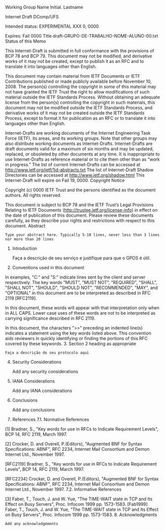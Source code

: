 Working Group Name Initial. Lastname

Internet Draft DComp/UFS

Intended status: EXPERIMENTAL XXX 0, 0000

Expires: Fail 0000
Title draft-GRUPO-DE-TRABALHO-NOME-ALUNO-00.txt
Status of this Memo

This Internet-Draft is submitted in full conformance with the provisions of BCP 78 and BCP 79. This document may not be modified, and derivative works of it may not be created, except to publish it as an RFC and to translate it into languages other than English.

This document may contain material from IETF Documents or IETF Contributions published or made publicly available before November 10, 2008. The person(s) controlling the copyright in some of this material may not have granted the IETF Trust the right to allow modifications of such material outside the IETF Standards Process. Without obtaining an adequate license from the person(s) controlling the copyright in such materials, this document may not be modified outside the IETF Standards Process, and derivative works of it may not be created outside the IETF Standards Process, except to format it for publication as an RFC or to translate it into languages other than English.

Internet-Drafts are working documents of the Internet Engineering Task Force (IETF), its areas, and its working groups. Note that other groups may also distribute working documents as Internet-Drafts. Internet-Drafts are draft documents valid for a maximum of six months and may be updated, replaced, or obsoleted by other documents at any time. It is inappropriate to use Internet-Drafts as reference material or to cite them other than as "work in progress." The list of current Internet-Drafts can be accessed at http://www.ietf.org/ietf/1id-abstracts.txt The list of Internet-Draft Shadow Directories can be accessed at http://www.ietf.org/shadow.html This Internet-Draft will expire on Fail 19, 0000.
Copyright Notice

Copyright (c) 0000 IETF Trust and the persons identified as the document authors. All rights reserved.

This document is subject to BCP 78 and the IETF Trust’s Legal Provisions Relating to IETF Documents (http://trustee.ietf.org/license-info) in effect on the date of publication of this document. Please review these documents carefully, as they describe your rights and restrictions with respect to this document.
Abstract

    Type your abstract here. Typically 5-10 lines, never less than 3 lines nor more than 20 lines

1. Introduction

    Faça a descrição de seu serviço e justifique para que o GPOS é útil.

2. Conventions used in this document

In examples, "C:" and "S:" indicate lines sent by the client and server respectively. The key words "MUST", "MUST NOT", "REQUIRED", "SHALL", "SHALL NOT", "SHOULD", "SHOULD NOT", "RECOMMENDED", "MAY", and "OPTIONAL" in this document are to be interpreted as described in RFC 2119 [RFC2119].

In this document, these words will appear with that interpretation only when in ALL CAPS. Lower case uses of these words are not to be interpreted as carrying significance described in RFC 2119.

In this document, the characters ">>" preceding an indented line(s) indicates a statement using the key words listed above. This convention aids reviewers in quickly identifying or finding the portions of this RFC covered by these keywords.
3. Section 2 heading as appropriate

    Faça a descrição do seu protocolo aqui

4. Security Considerations

    Add any security considerations

5. IANA Considerations

    Add any IANA considerations

6. Conclusions

    Add any conclusions

7. References
7.1. Normative References

[1] Bradner, S., "Key words for use in RFCs to Indicate Requirement Levels", BCP 14, RFC 2119, March 1997.

[2] Crocker, D. and Overell, P.(Editors), "Augmented BNF for Syntax Specifications: ABNF", RFC 2234, Internet Mail Consortium and Demon Internet Ltd., November 1997.

[RFC2119] Bradner, S., "Key words for use in RFCs to Indicate Requirement Levels", BCP 14, RFC 2119, March 1997.

[RFC2234] Crocker, D. and Overell, P.(Editors), "Augmented BNF for Syntax Specifications: ABNF", RFC 2234, Internet Mail Consortium and Demon Internet Ltd., November 1997.
7.2. Informative References

[3] Faber, T., Touch, J. and W. Yue, "The TIME-WAIT state in TCP and Its Effect on Busy Servers", Proc. Infocom 1999 pp. 1573-1583. [Fab1999] Faber, T., Touch, J. and W. Yue, "The TIME-WAIT state in TCP and Its Effect on Busy Servers", Proc. Infocom 1999
pp. 1573-1583.
8. Acknowledgments

    Add any acknowledgements
